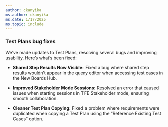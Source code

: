 ```yaml
---
author: ckanyika
ms.author: ckanyika
ms.date: 1/17/2025
ms.topic: include
---
```


### Test Plans bug fixes

We’ve made updates to Test Plans, resolving several bugs and improving usability. Here’s what’s been fixed:

* **Shared Step Results Now Visible:**
    Fixed a bug where shared step results wouldn’t appear in the query editor when accessing test cases in the New Boards Hub.

* **Improved Stakeholder Mode Sessions:**
    Resolved an error that caused issues when starting sessions in TFE Stakeholder mode, ensuring smooth collaboration.
* **Cleaner Test Plan Copying:**
    Fixed a problem where requirements were duplicated when copying a Test Plan using the “Reference Existing Test Cases” option.
